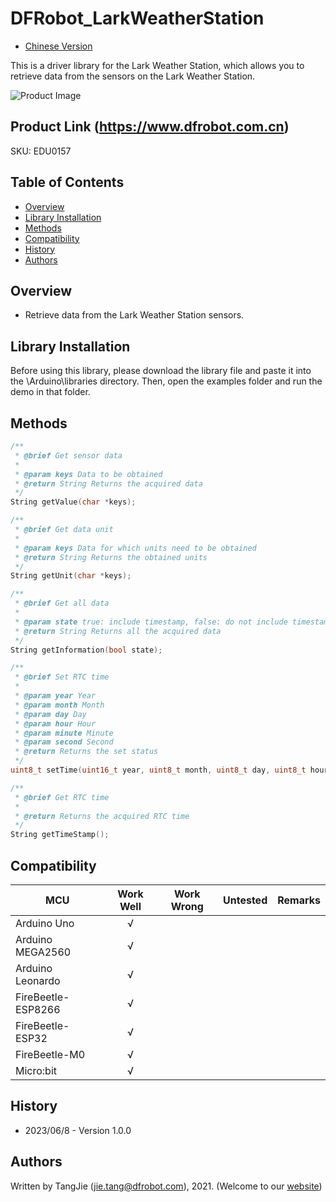 # DFRobot_LarkWeatherStation

* [Chinese Version](./README.md)

This is a driver library for the Lark Weather Station, which allows you to retrieve data from the sensors on the Lark Weather Station.

![Product Image](./resources/images/EDG0157.png)

## Product Link (https://www.dfrobot.com.cn)

SKU: EDU0157

## Table of Contents

  * [Overview](#overview)
  * [Library Installation](#library-installation)
  * [Methods](#methods)
  * [Compatibility](#compatibility)
  * [History](#history)
  * [Authors](#authors)

## Overview

  * Retrieve data from the Lark Weather Station sensors.

## Library Installation

Before using this library, please download the library file and paste it into the \Arduino\libraries directory. Then, open the examples folder and run the demo in that folder.

## Methods

```C++
/**
 * @brief Get sensor data
 *
 * @param keys Data to be obtained
 * @return String Returns the acquired data
 */
String getValue(char *keys);

/**
 * @brief Get data unit
 *
 * @param keys Data for which units need to be obtained
 * @return String Returns the obtained units
 */
String getUnit(char *keys);

/**
 * @brief Get all data
 *
 * @param state true: include timestamp, false: do not include timestamp
 * @return String Returns all the acquired data
 */
String getInformation(bool state);

/**
 * @brief Set RTC time
 *
 * @param year Year
 * @param month Month
 * @param day Day
 * @param hour Hour
 * @param minute Minute
 * @param second Second
 * @return Returns the set status
 */
uint8_t setTime(uint16_t year, uint8_t month, uint8_t day, uint8_t hour, uint8_t minute, uint8_t second);

/**
 * @brief Get RTC time
 *
 * @return Returns the acquired RTC time
 */
String getTimeStamp();
```

## Compatibility

MCU                | Work Well    | Work Wrong   | Untested    | Remarks
------------------ | :----------: | :----------: | :---------: | :----:
Arduino Uno        |      √       |              |             |
Arduino MEGA2560   |      √       |              |             |
Arduino Leonardo   |      √       |              |             |
FireBeetle-ESP8266 |      √       |              |             |
FireBeetle-ESP32   |      √       |              |             |
FireBeetle-M0      |      √       |              |             |
Micro:bit          |      √       |              |             |

## History

- 2023/06/8 - Version 1.0.0

## Authors

Written by TangJie (jie.tang@dfrobot.com), 2021. (Welcome to our [website](https://www.dfrobot.com/))